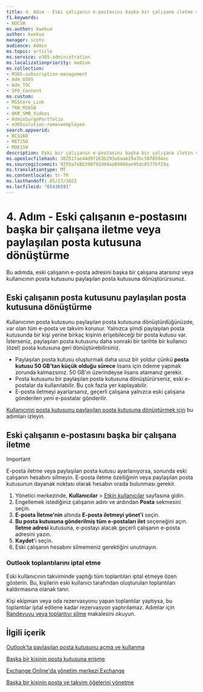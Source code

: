 ```yaml
---
title: 4. Adım - Eski çalışanın e-postasını başka bir çalışana iletme veya paylaşılan posta kutusuna dönüştürme
f1.keywords:
- NOCSH
ms.author: kwekua
author: kwekua
manager: scotv
audience: Admin
ms.topic: article
ms.service: o365-administration
ms.localizationpriority: medium
ms.collection:
- M365-subscription-management
- Adm_O365
- Adm_TOC
- SPO_Content
ms.custom:
- MSStore_Link
- TRN_M365B
- OKR_SMB_Videos
- AdminSurgePortfolio
- m365solution-removeemployee
search.appverid:
- BCS160
- MET150
- MOE150
description: Eski bir çalışanın e-postasını başka bir çalışana iletin veya bir kişi yerine birkaç kişinin erişebileceği paylaşılan bir posta kutusuna dönüştürün.
ms.openlocfilehash: 302517ae44d9f263b293a6aa629a7bc58f8594ec
ms.sourcegitcommit: 9255a7e8b398f92d8dae09886ae95dc8577bf29a
ms.translationtype: MT
ms.contentlocale: tr-TR
ms.lasthandoff: 05/17/2022
ms.locfileid: "65436591"
---
```

# <a name="step-4---forward-a-former-employees-email-to-another-employee-or-convert-to-a-shared-mailbox"></a>4. Adım - Eski çalışanın e-postasını başka bir çalışana iletme veya paylaşılan posta kutusuna dönüştürme

Bu adımda, eski çalışanın e-posta adresini başka bir çalışana atarsınız veya kullanıcının posta kutusunu paylaşılan posta kutusuna dönüştürürsunuz.

## <a name="convert-former-employees-mailbox-to-a-shared-mailbox"></a>Eski çalışanın posta kutusunu paylaşılan posta kutusuna dönüştürme

Kullanıcının posta kutusunu paylaşılan posta kutusuna dönüştürdüğünüzde, var olan tüm e-posta ve takvim korunur. Yalnızca şimdi paylaşılan posta kutusunda bir kişi yerine birkaç kişinin erişebileceği bir posta kutusu var. İsterseniz, paylaşılan posta kutusunu daha sonraki bir tarihte bir kullanıcı (özel) posta kutusuna geri dönüştürebilirsiniz.

- Paylaşılan posta kutusu oluşturmak daha ucuz bir yoldur çünkü **posta kutusu 50 GB'tan küçük olduğu sürece** lisans için ödeme yapmak zorunda kalmazsınız. 50 GB'ın üzerindeyse lisans atamanız gerekir.
- Posta kutusunu bir paylaşılan posta kutusuna dönüştürürseniz, eski e-postalar da kullanılabilir. Bu çok fazla yer kaplayabilir.
- E-posta iletmeyi ayarlarsanız, geçerli çalışana yalnızca eski çalışana gönderilen *yeni* e-postalar gönderilir.

[Kullanıcının posta kutusunu paylaşılan posta kutusuna dönüştürmek için](../email/convert-user-mailbox-to-shared-mailbox.md) bu adımları izleyin.

## <a name="forward-a-former-employees-email-to-another-employee"></a>Eski çalışanın e-postasını başka bir çalışana iletme

 > [!IMPORTANT]
 > E-posta iletme veya paylaşılan posta kutusu ayarlanıyorsa, sonunda eski çalışanın hesabını silmeyin. E-posta iletme özelliğinin veya paylaşılan posta kutusunun dayanak noktası olarak hesabın orada bulunması gerekir.

1. Yönetici merkezinde, **Kullanıcılar** \> <a href="https://go.microsoft.com/fwlink/p/?linkid=834822" target="_blank">Etkin kullanıcılar</a> sayfasına gidin.
2. Engellemek istediğiniz çalışanın adını ve ardından **Posta** sekmesini seçin.
3. **E-posta İletme'nin** altında **E-posta iletmeyi yönet'i** seçin.
4. **Bu posta kutusuna gönderilmiş tüm e-postaları ilet** seçeneğini açın. **İletme adresi** kutusuna, e-postayı alacak geçerli çalışanın e-posta adresini yazın.
5. **Kaydet**'i seçin.
6. Eski çalışanın hesabını silmemeniz gerektiğini unutmayın.

### <a name="cancel-outlook-meetings"></a>Outlook toplantılarını iptal etme

Eski kullanıcının takviminde yaptığı tüm toplantıları iptal etmeye özen gösterin. Bu, kişilerin eski kullanıcı tarafından oluşturulan toplantıları kaldırmasına olanak tanır.

Kişi ekipman veya oda rezervasyonu yapan toplantılar yaptıysa, bu toplantılar iptal edilene kadar rezervasyon yaptırılamaz. Adımlar için [Randevuyu veya toplantıyı silme](https://support.microsoft.com/office/delete-an-appointment-or-a-meeting-2703bfdb-9a07-4396-be3b-a9f79438455b) makalesini okuyun.

## <a name="related-content"></a>İlgili içerik

[Outlook’ta paylaşılan posta kutusunu açma ve kullanma](https://support.microsoft.com/office/open-and-use-a-shared-mailbox-in-outlook-d94a8e9e-21f1-4240-808b-de9c9c088afd)

[Başka bir kişinin posta kutusuna erişme](https://support.microsoft.com/office/access-another-person-s-mailbox-a909ad30-e413-40b5-a487-0ea70b763081)

[Exchange Online'da yönetim merkezi Exchange](/exchange/exchange-admin-center)

[Başka bir kişinin posta ve takvim öğelerini yönetme](https://support.microsoft.com/office/manage-another-person-s-mail-and-calendar-items-afb79d6b-2967-43b9-a944-a6b953190af5)
